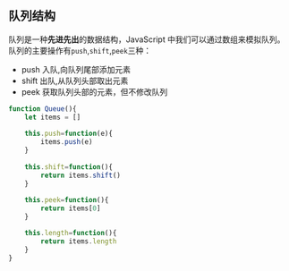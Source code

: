 ## 队列结构
队列是一种**先进先出**的数据结构，JavaScript 中我们可以通过数组来模拟队列。队列的主要操作有`push`,`shift`,`peek`三种：

- push 入队,向队列尾部添加元素
- shift 出队,从队列头部取出元素
- peek 获取队列头部的元素，但不修改队列

```javascript
function Queue(){
    let items = []
    
    this.push=function(e){
        items.push(e)
    }
    
    this.shift=function(){
        return items.shift()
    }
    
    this.peek=function(){
        return items[0]
    }

    this.length=function(){
        return items.length
    }
}
```